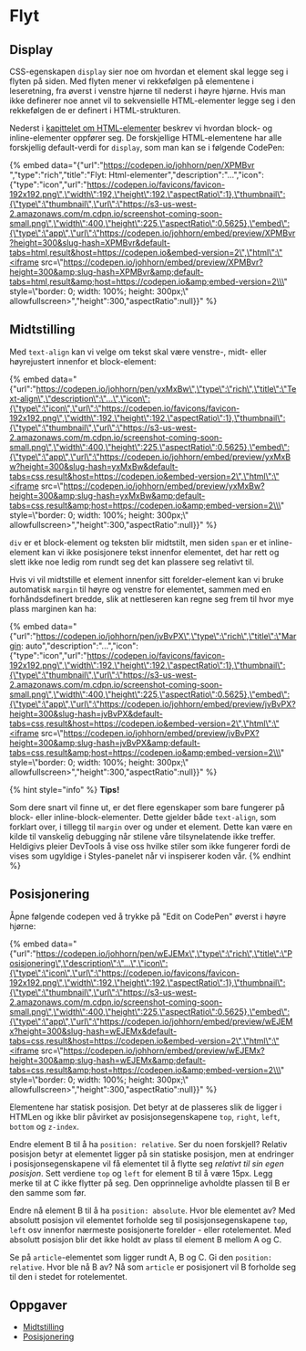 # Flyt

## Display

CSS-egenskapen `display` sier noe om hvordan et element skal legge seg i flyten på siden. Med flyten mener vi rekkefølgen på elementene i leseretning, fra øverst i venstre hjørne til nederst i høyre hjørne. Hvis man ikke definerer noe annet vil to sekvensielle HTML-elementer legge seg i den rekkefølgen de er definert i HTML-strukturen.

Nederst i [kapittelet om HTML-elementer](https://github.com/bekk/web-intro/tree/645b85b7c83346bcb1576cba234407c4d12e6175/03-css/02-html/01-elementer.md) beskrev vi hvordan block- og inline-elementer oppfører seg. De forskjellige HTML-elementene har alle forskjellig default-verdi for `display`, som man kan se i følgende CodePen:

{% embed data="{\"url\":\"https://codepen.io/johhorn/pen/XPMBvr \",\"type\":\"rich\",\"title\":\"Flyt: Html-elementer\",\"description\":\"...\",\"icon\":{\"type\":\"icon\",\"url\":\"https://codepen.io/favicons/favicon-192x192.png\",\"width\":192,\"height\":192,\"aspectRatio\":1},\"thumbnail\":{\"type\":\"thumbnail\",\"url\":\"https://s3-us-west-2.amazonaws.com/m.cdpn.io/screenshot-coming-soon-small.png\",\"width\":400,\"height\":225,\"aspectRatio\":0.5625},\"embed\":{\"type\":\"app\",\"url\":\"https://codepen.io/johhorn/embed/preview/XPMBvr?height=300&slug-hash=XPMBvr&default-tabs=html,result&host=https://codepen.io&embed-version=2\",\"html\":\"<iframe src=\\\"https://codepen.io/johhorn/embed/preview/XPMBvr?height=300&amp;slug-hash=XPMBvr&amp;default-tabs=html,result&amp;host=https://codepen.io&amp;embed-version=2\\\" style=\\\"border: 0; width: 100%; height: 300px;\\\" allowfullscreen></iframe>\",\"height\":300,\"aspectRatio\":null}}" %}

## Midtstilling

Med `text-align` kan vi velge om tekst skal være venstre-, midt- eller høyrejustert innenfor et block-element:

{% embed data="{\"url\":\"https://codepen.io/johhorn/pen/yxMxBw\",\"type\":\"rich\",\"title\":\"Text-align\",\"description\":\"...\",\"icon\":{\"type\":\"icon\",\"url\":\"https://codepen.io/favicons/favicon-192x192.png\",\"width\":192,\"height\":192,\"aspectRatio\":1},\"thumbnail\":{\"type\":\"thumbnail\",\"url\":\"https://s3-us-west-2.amazonaws.com/m.cdpn.io/screenshot-coming-soon-small.png\",\"width\":400,\"height\":225,\"aspectRatio\":0.5625},\"embed\":{\"type\":\"app\",\"url\":\"https://codepen.io/johhorn/embed/preview/yxMxBw?height=300&slug-hash=yxMxBw&default-tabs=css,result&host=https://codepen.io&embed-version=2\",\"html\":\"<iframe src=\\\"https://codepen.io/johhorn/embed/preview/yxMxBw?height=300&amp;slug-hash=yxMxBw&amp;default-tabs=css,result&amp;host=https://codepen.io&amp;embed-version=2\\\" style=\\\"border: 0; width: 100%; height: 300px;\\\" allowfullscreen></iframe>\",\"height\":300,\"aspectRatio\":null}}" %}

`div` er et block-element og teksten blir midtstilt, men siden `span` er et inline-element kan vi ikke posisjonere tekst innenfor elementet, det har rett og slett ikke noe ledig rom rundt seg det kan plassere seg relativt til.

Hvis vi vil midtstille et element innenfor sitt forelder-element kan vi bruke automatisk `margin` til høyre og venstre for elementet, sammen med en forhåndsdefinert bredde, slik at nettleseren kan regne seg frem til hvor mye plass marginen kan ha:

{% embed data="{\"url\":\"https://codepen.io/johhorn/pen/jvBvPX\",\"type\":\"rich\",\"title\":\"Margin: auto\",\"description\":\"...\",\"icon\":{\"type\":\"icon\",\"url\":\"https://codepen.io/favicons/favicon-192x192.png\",\"width\":192,\"height\":192,\"aspectRatio\":1},\"thumbnail\":{\"type\":\"thumbnail\",\"url\":\"https://s3-us-west-2.amazonaws.com/m.cdpn.io/screenshot-coming-soon-small.png\",\"width\":400,\"height\":225,\"aspectRatio\":0.5625},\"embed\":{\"type\":\"app\",\"url\":\"https://codepen.io/johhorn/embed/preview/jvBvPX?height=300&slug-hash=jvBvPX&default-tabs=css,result&host=https://codepen.io&embed-version=2\",\"html\":\"<iframe src=\\\"https://codepen.io/johhorn/embed/preview/jvBvPX?height=300&amp;slug-hash=jvBvPX&amp;default-tabs=css,result&amp;host=https://codepen.io&amp;embed-version=2\\\" style=\\\"border: 0; width: 100%; height: 300px;\\\" allowfullscreen></iframe>\",\"height\":300,\"aspectRatio\":null}}" %}

{% hint style="info" %}
**Tips!**

Som dere snart vil finne ut, er det flere egenskaper som bare fungerer på block- eller inline-block-elementer. Dette gjelder både `text-align`, som forklart over, i tillegg til `margin` over og under et element. Dette kan være en kilde til vanskelig debugging når stilene våre tilsynelatende ikke treffer. Heldigivs pleier DevTools å vise oss hvilke stiler som ikke fungerer fordi de vises som ugyldige i Styles-panelet når vi inspiserer koden vår.
{% endhint %}

## Posisjonering

Åpne følgende codepen ved å trykke på "Edit on CodePen" øverst i høyre hjørne:

{% embed data="{\"url\":\"https://codepen.io/johhorn/pen/wEJEMx\",\"type\":\"rich\",\"title\":\"Posisjonering\",\"description\":\"...\",\"icon\":{\"type\":\"icon\",\"url\":\"https://codepen.io/favicons/favicon-192x192.png\",\"width\":192,\"height\":192,\"aspectRatio\":1},\"thumbnail\":{\"type\":\"thumbnail\",\"url\":\"https://s3-us-west-2.amazonaws.com/m.cdpn.io/screenshot-coming-soon-small.png\",\"width\":400,\"height\":225,\"aspectRatio\":0.5625},\"embed\":{\"type\":\"app\",\"url\":\"https://codepen.io/johhorn/embed/preview/wEJEMx?height=300&slug-hash=wEJEMx&default-tabs=css,result&host=https://codepen.io&embed-version=2\",\"html\":\"<iframe src=\\\"https://codepen.io/johhorn/embed/preview/wEJEMx?height=300&amp;slug-hash=wEJEMx&amp;default-tabs=css,result&amp;host=https://codepen.io&amp;embed-version=2\\\" style=\\\"border: 0; width: 100%; height: 300px;\\\" allowfullscreen></iframe>\",\"height\":300,\"aspectRatio\":null}}" %}

Elementene har statisk posisjon. Det betyr at de plasseres slik de ligger i HTMLen og ikke blir påvirket av posisjonsegenskapene `top`, `right`, `left`, `bottom` og `z-index`.

Endre element B til å ha `position: relative`. Ser du noen forskjell? Relativ posisjon betyr at elementet ligger på sin statiske posisjon, men at endringer i posisjonsegenskapene vil få elementet til å flytte seg _relativt til sin egen posisjon_. Sett verdiene `top` og `left` for element B til å være 15px. Legg merke til at C ikke flytter på seg. Den opprinnelige avholdte plassen til B er den samme som før.

Endre nå element B til å ha `position: absolute`. Hvor ble elementet av? Med absolutt posisjon vil elementet forholde seg til posisjonsegenskapene `top`, `left` osv innenfor nærmeste posisjonerte forelder - eller rotelementet. Med absolutt posisjon blir det ikke holdt av plass til element B mellom A og C.

Se på `article`-elementet som ligger rundt A, B og C. Gi den `position: relative`. Hvor ble nå B av? Nå som `article` er posisjonert vil B forholde seg til den i stedet for rotelementet.

## Oppgaver

* [Midtstilling](https://jsfiddle.net/Matsemann/wg8oLh8a/)
* [Posisjonering](https://jsfiddle.net/Matsemann/b75wz3mj/1/)

